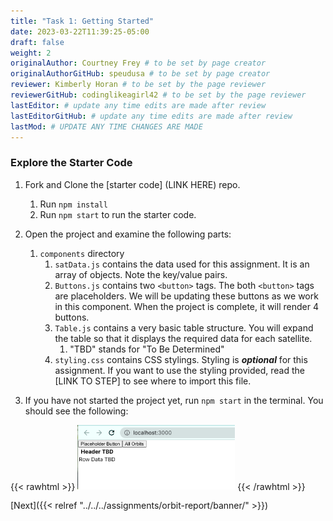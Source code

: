 ```yaml
---
title: "Task 1: Getting Started"
date: 2023-03-22T11:39:25-05:00
draft: false
weight: 2
originalAuthor: Courtney Frey # to be set by page creator
originalAuthorGitHub: speudusa # to be set by page creator
reviewer: Kimberly Horan # to be set by the page reviewer
reviewerGitHub: codinglikeagirl42 # to be set by the page reviewer
lastEditor: # update any time edits are made after review
lastEditorGitHub: # update any time edits are made after review
lastMod: # UPDATE ANY TIME CHANGES ARE MADE
---
```


### Explore the Starter Code
<!-- TODO: link to repo it needs to be added to GitHub Classroom-->
1. Fork and Clone the [starter code] (LINK HERE) repo.
   1. Run `npm install` 
   1. Run `npm start` to run the starter code.


1. Open the project and examine the following parts:
   1. `components` directory
      1. `satData.js` contains the data used for this assignment.  It is an array of objects.  Note the key/value pairs.  
      1. `Buttons.js` contains two `<button>` tags.  The both `<button>` tags are placeholders.  We will be updating these buttons as we work in this component.  When the project is complete, it will render 4 buttons.
      1. `Table.js` contains a very basic table structure.  You will expand the table so that it displays the required data for each satellite.  
         1. "TBD" stands for "To Be Determined" 
         <!-- TODO: link to styling step -->
      1. `styling.css` contains CSS stylings.  Styling is **_optional_** for this assignment.  If you want to use the styling provided, read the [LINK TO STEP] to see where to import this file.
      
1. If you have not started the project yet, run `npm start` in the terminal.  You should see the following:

{{< rawhtml >}}
   <img src="../project-intro/images/starter-code-intro.png" alt="Starter Code Initial Run" width=50% />
{{< /rawhtml >}}

[Next]({{< relref "../../../assignments/orbit-report/banner/" >}})